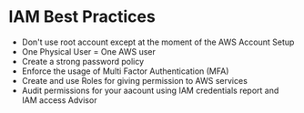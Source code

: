 # IAM Best Practices
- Don't use root account except at the moment of the AWS Account Setup
- One Physical User = One AWS user
- Create a strong password policy
- Enforce the usage of Multi Factor Authentication (MFA)
- Create and use Roles for giving permission to AWS services
- Audit permissions for your aacount using IAM credentials report and IAM access Advisor